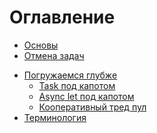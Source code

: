 # Оглавление

- [Основы](./beginning.md)
- [Отмена задач](./task_cancellation.md)
<!-- - [Async/await]() -->
<!-- - [Unstructured concurrency]() -->
<!-- - [Task]() -->
- [Погружаемся глубже](./dive_deeper.md)
    - [Task под капотом](./task_hood.md)
    - [Async let под капотом](./async_let_under_the_hood.md)
    - [Кооперативный тред пул]()
- [Терминология]()
